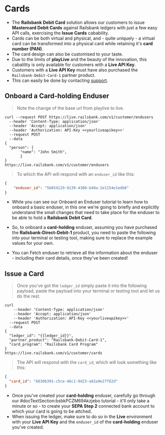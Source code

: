 # Cards

  - The **Railsbank Debit Card** solution allows our customers to issue **Mastercard Debit Cards** against Railsbank ledgers with just a few easy API calls, exercising the **Issue Cards** cabability.
  - Cards can be both virtual and physical, and - quite uniquely - a virtual card can be transformed into a physical card while retaining it's **card number (PAN)**.
  - The card design can also be customised to your taste.
  - Due to the limits of **playLive** and the beauty of the innovation, this cabalility is only available for customers with a **Live API Key**.
  - Customers with a **Live API Key** must have also purchased the `Railsbank-Debit-Card-1` partner product.
  - This can easily be done by contacting [support](mailto:support@railsbank.com).

## Onboard a Card-holding Enduser

  > Note the change of the base url from playlive to live.

  ```shell
  curl --request POST https://live.railsbank.com/v1/customer/endusers
    --header 'Content-Type: application/json'
    --header 'Accept: application/json'
    --header 'Authorization: API-Key <<yourliveapikey>>'
    --request POST
    --data
  {
    "person": {
         "name": "John Smith",
         }
  }
  https://live.railsbank.com/v1/customer/endusers
  ```
  > To which the API will respond with an `enduser_id` like this:

  ```JSON
  {
      "enduser_id": "5b054129-9139-4300-b40a-2e1154e1edb8"
  }
  ```
  - While you can see our Onboard an Enduser tutorial to learn how to onboard a basic enduser, in this one we're going to briefly and explicitly understand the small changes that need to take place for the enduser to be able to hold a **Railsbank Debit Card**.
  - So, to onboard a **card-holding** enduser, assuming you have purchased the **Railsbank-Direct-Debit-1** product, you need to paste the following into your terminal or testing tool, making sure to replace the example values for your own.

  - You can Fetch enduser to retrieve all the information about the enduser - including their card details, once they've been created!

## Issue a Card

> Once you've got the `ledger_id` simply paste it into the following payload, paste the payload into your terminal or testing tool and let us do the rest.

```shell
curl
	--header 'Content-Type: application/json'
	--header 'Accept: application/json'
	--header 'Authorization: API-Key <<yourliveapikey>>'
  --request POST
  --data
{
  "ledger_id": "{{ledger_id}}",
  "partner_product": "Railsbank-Debit-Card-1",
  "card_program": "Railsbank Card Program"
}
https://live.railsbank.com/v1/customer/cards
```
> The API will respond with the `card_id`, which will look something like this:

```JSON
{
  "card_id": "6630b391-c5ce-46c1-9d23-a82a9e27f82d"
}
```
  - Once you've created your **card-holding** enduser, carefully go through our #docTextSection:bsbkPCZM69Akzjebo tutorial - it'll only take a minute or so - to create your **SEPA Step 2** connected bank account to which your card is going to be attched.
  - When issuing the ledger, make sure to do so in the **Live** environment with your **Live API Key** and the `enduser_id` of the **card-holding** enduser you've created.
